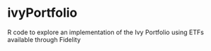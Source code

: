 # ivyPortfolio
R code to explore an implementation of the Ivy Portfolio using ETFs available through Fidelity
